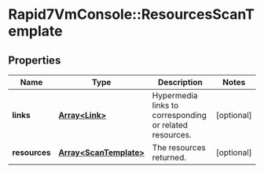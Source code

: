 # Rapid7VmConsole::ResourcesScanTemplate

## Properties
Name | Type | Description | Notes
------------ | ------------- | ------------- | -------------
**links** | [**Array&lt;Link&gt;**](Link.md) | Hypermedia links to corresponding or related resources. | [optional] 
**resources** | [**Array&lt;ScanTemplate&gt;**](ScanTemplate.md) | The resources returned. | [optional] 


